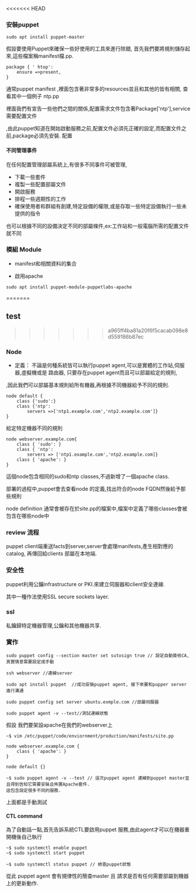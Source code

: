 <<<<<<< HEAD
### 安裝puppet

```
sudo apt install puppet-master
```

假設要使用Puppet來確保一些好使用的工具來進行除錯,
首先我們要將規則儲存起來,這些檔案稱manifest檔.pp.

```
package { ' htop':
	ensure =>present,
}
```

通常puppet manifest ,裡面包含著非常多的resources並且和其他的皆有相關,
查看其中一個例子 ntp.pp

裡面我們有宣告一些他們之間的關係,配置需求文件包含著Package['ntp'],service需要配置文件

,由此puppet知道在開始啟動服務之前,配置文件必須先正確的設定,而配置文件之前,package必須先安裝.
配置

#### 不同管理事件
在任何配置管理部屬系統上,有很多不同事件可被管理,
* 下載一些套件
* 複製一些配置部屬文件
* 開啟服務
* 排程一些週期性的工作
* 確保使用者和群組有創建,特定設備的權限,或是存取一些特定設備執行一些未提供的指令

也可以根據不同的設備決定不同的部屬條件,ex:工作站和一般電腦所需的配置文件就不同

### 模組 Module
* manifest和相關資料的集合


* 啟用apache

```
sudo apt install puppet-module-puppetlabs-apache
```
=======
## test
>>>>>>> a965ff4ba81a20f6f5cacab098e8d559186b87ec



### Node
* 定義：
不論是何種系統皆可以執行puppet agent,可以是實體的工作站,伺服器,虛擬機或是
路由器,
只要存在puppet agent而且可以部屬給定的規則,


,因此我們可以部屬基本規則給所有機器,再根據不同機器給予不同的規則.


```
node default {
	class {'sudo':}
	class {'ntp': 
		servers =>['ntp1.example.com','ntp2.example.com']}
}

```
給定特定機器不同的規則

```
node webserver.example.com{
	class { 'sudo': }
	class { 'ntp':
		servers => ['ntp1.example.com','ntp2.example.com]}
	class { 'apache': }
}
```
這個node包含相同的sudo和ntp classes,不過新增了一個apache class.

部署的過程中,puppet會去查看node 的定義,找出符合的node FQDN然後給予那些規則


node definition 通常會被存在於site.pp的檔案中,檔案中定義了哪些classes會被包含在哪些node中


### review 流程
puppet client端重送facts到server,server會處理manifests,產生相對應的catalog,
再傳回給clients 部屬在本地端.

### 安全性
puppet利用公鑰infrastructure or PKI.來建立伺服器和client安全連線.

其中一種作法使用SSL secure sockets layer.

### ssl
私鑰歸特定機器管理,公鑰和其他機器共享.

### 實作

```
sudo puppet config --section master set sutosign true // 設定自動簽核CA,真實情景需要設定成手動

ssh webserver //連線server

sudo apt install puppet  //成功安裝puppet agent, 接下來要和pupper server進行溝通

sudo puppet config set server ubuntu.exmple.com //部屬伺服器

sudo puppet agent -v --test//測試連線狀態
```
假設 我們要架設apache在我們的webserver上
```
~$ vim /etc/puppet/code/enviornment/production/manifests/site.pp

node webserver.example.com {
	class { 'apache': }
}

node default {}

~$ sudo puppet agent -v --test // 這次puppet agent 連線到puppet master並且得到告知它需要安裝且佈置Apache套件.
這包含設定很多不同的服務.
```

上面都是手動測試

#### CTL command
為了自動話一點,首先告訴系統CTL要啟用puppet 服務,由此agent才可以在機器重開機後自己執行

```
~$ sudo systemctl enable puppet
~$ sudo systemctl start puppet

~$ sudo systemctl status puppet // 檢查puppet狀態
```
從此 puppet agent 會有規律性的簡查master 且 請求是否有任何需要部屬到機器上的更新動作.

